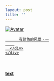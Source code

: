 ```yaml
---
layout: post
title: ''
---
```


<p class="imglist">

<div class="image-container">
  <a href="https://pic.superbed.cn/item/5e31a2f32fb38b8c3cea80c8.jpg"  data-fancybox="images">
    <img src="https://pic3.superbed.cn/item/5de252318e0e2e3ee93f505d.jpg" alt="Avatar" class="image" />
    <div class="overlay">
      <div class="text">
        
          有颜色的风景・一
        
      </div>
    </div>
  </a>
</div>









<a href="https://pic.superbed.cn/item/5e31a2f32fb38b8c3cea80ca.jpg" data-fancybox="images"><img src="" /></a>
<a href="https://pic.superbed.cn/item/5e31a2f32fb38b8c3cea80cc.jpg" data-fancybox="images"><img src="" /></a>
<a href="https://pic.superbed.cn/item/5e31a2f32fb38b8c3cea80ce.jpg" data-fancybox="images"><img src="" /></a>
<a href="https://pic.superbed.cn/item/5e31a2f32fb38b8c3cea80d0.jpg" data-fancybox="images"><img src="" /></a>
<a href="https://pic.superbed.cn/item/5e31a2f42fb38b8c3cea80d2.jpg" data-fancybox="images"><img src="" /></a>
<a href="https://pic.superbed.cn/item/5e31a2f42fb38b8c3cea80d4.jpg" data-fancybox="images"><img src="" /></a>
<a href="https://pic.superbed.cn/item/5e31a2f42fb38b8c3cea80d6.jpg" data-fancybox="images"><img src="" /></a>
<a href="https://pic.superbed.cn/item/5e31a2f42fb38b8c3cea80d9.jpg" data-fancybox="images"><img src="" /></a>
<a href="https://pic.superbed.cn/item/5e31a2f42fb38b8c3cea80dc.jpg" data-fancybox="images"><img src="" /></a>
<a href="https://pic.superbed.cn/item/5e31a2f42fb38b8c3cea80de.jpg" data-fancybox="images"><img src="" /></a>
<a href="https://pic.superbed.cn/item/5e31a2f42fb38b8c3cea80e0.jpg" data-fancybox="images"><img src="" /></a>
<a href="https://pic.superbed.cn/item/5e31a2f42fb38b8c3cea80e3.jpg" data-fancybox="images"><img src="" /></a>
<a href="https://pic.superbed.cn/item/5e31a2f42fb38b8c3cea80e5.jpg" data-fancybox="images"><img src="" /></a>
<a href="https://pic.superbed.cn/item/5e31a2f42fb38b8c3cea80e7.jpg" data-fancybox="images"><img src="" /></a>
<a href="https://pic.superbed.cn/item/5e31a2f42fb38b8c3cea80e9.jpg" data-fancybox="images"><img src="" /></a>
<a href="https://pic.superbed.cn/item/5e31a2f42fb38b8c3cea80ed.jpg" data-fancybox="images"><img src="" /></a>
<a href="https://pic.superbed.cn/item/5e31a2f42fb38b8c3cea80ef.jpg" data-fancybox="images"><img src="" /></a>
<a href="https://pic.superbed.cn/item/5e31a2f42fb38b8c3cea80f1.jpg" data-fancybox="images"><img src="" /></a>
<a href="https://pic.superbed.cn/item/5e31a2f42fb38b8c3cea80f3.jpg" data-fancybox="images"><img src="" /></a>
<a href="https://pic.superbed.cn/item/5e31a2f42fb38b8c3cea80f5.jpg" data-fancybox="images"><img src="" /></a>
<a href="https://pic.superbed.cn/item/5e31a2f42fb38b8c3cea80f7.jpg" data-fancybox="images"><img src="" /></a>
<a href="https://pic.superbed.cn/item/5e31a2f42fb38b8c3cea80f9.jpg" data-fancybox="images"><img src="" /></a>
<a href="https://pic.superbed.cn/item/5e31a2f42fb38b8c3cea80fb.jpg" data-fancybox="images"><img src="" /></a>
<a href="https://pic.superbed.cn/item/5e31a2f42fb38b8c3cea80fe.jpg" data-fancybox="images"><img src="" /></a>
<a href="https://pic.superbed.cn/item/5e31a2f42fb38b8c3cea8100.jpg" data-fancybox="images"><img src="" /></a>
<a href="https://pic.superbed.cn/item/5e31a2f42fb38b8c3cea8102.jpg" data-fancybox="images"><img src="" /></a>
<a href="https://pic.superbed.cn/item/5e31a2f42fb38b8c3cea8104.jpg" data-fancybox="images"><img src="" /></a>
<a href="https://pic.superbed.cn/item/5e31a2f42fb38b8c3cea8106.jpg" data-fancybox="images"><img src="" /></a>
<a href="https://pic.superbed.cn/item/5e31a2f42fb38b8c3cea8109.jpg" data-fancybox="images"><img src="" /></a>
<a href="https://pic.superbed.cn/item/5e31a2f42fb38b8c3cea810b.jpg" data-fancybox="images"><img src="" /></a>
<a href="https://pic.superbed.cn/item/5e31a2f42fb38b8c3cea810d.jpg" data-fancybox="images"><img src="" /></a>
<a href="https://pic.superbed.cn/item/5e31a2f42fb38b8c3cea810f.jpg" data-fancybox="images"><img src="" /></a>
<a href="https://pic.superbed.cn/item/5e31a2f42fb38b8c3cea8111.jpg" data-fancybox="images"><img src="" /></a>
<a href="https://pic.superbed.cn/item/5e31a2f42fb38b8c3cea8115.jpg" data-fancybox="images"><img src="" /></a>
<a href="https://pic.superbed.cn/item/5e31a2f42fb38b8c3cea8117.jpg" data-fancybox="images"><img src="" /></a>
<a href="https://pic.superbed.cn/item/5e31a2f42fb38b8c3cea8119.jpg" data-fancybox="images"><img src="" /></a>
<a href="https://pic.superbed.cn/item/5e31a2f42fb38b8c3cea811c.jpg" data-fancybox="images"><img src="" /></a>


</p>


#### [text](https://cxcxcx.cx/works/0003a.html)
